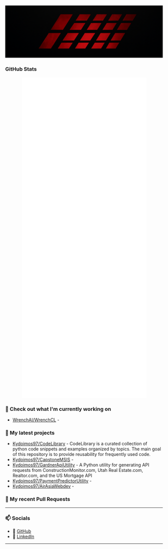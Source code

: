 <p align="center">
  <img 
    src="https://raw.githubusercontent.com/Kydoimos97/Kydoimos97/main/banner.png" 
    alt="Kydoimos97 Banner" 
  />
</p>

### GitHub Stats

<p align="center">
  <img 
    src="./github-metrics.svg" 
    alt="Kydoimos97 GitHub Metrics" 
  />
</p>

### 👷 Check out what I'm currently working on

- [WrenchAI/WrenchCL](https://github.com/WrenchAI/WrenchCL) - 

### 🌱 My latest projects

- [Kydoimos97/CodeLibrary](https://github.com/Kydoimos97/CodeLibrary) - CodeLibrary is a curated collection of python code snippets and examples organized by topics. The main goal of this repository is to provide reusability for frequently used code.
- [Kydoimos97/CapstoneMSIS](https://github.com/Kydoimos97/CapstoneMSIS) - 
- [Kydoimos97/GardnerApiUtility](https://github.com/Kydoimos97/GardnerApiUtility) - A Python utility for generating API requests from ConstructionMonitor.com, Utah Real Estate.com, Realtor.com, and the US Mortgage API
- [Kydoimos97/PaymentPredictorUtility](https://github.com/Kydoimos97/PaymentPredictorUtility) - 
- [Kydoimos97/AirAsiaWebdev](https://github.com/Kydoimos97/AirAsiaWebdev) - 

### 🔨 My recent Pull Requests


---

### 📫 Socials

- 🐙 [GitHub](https://github.com/Kydoimos97)
- 💼 [LinkedIn](https://www.linkedin.com/in/willem-vd-schans/)

---

